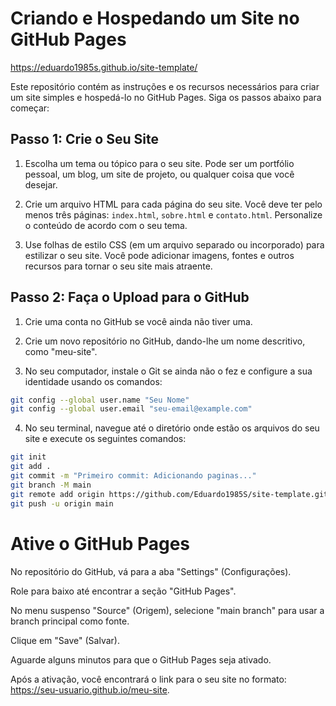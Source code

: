 # Criando e Hospedando um Site no GitHub Pages

https://eduardo1985s.github.io/site-template/

Este repositório contém as instruções e os recursos necessários para criar um site simples e hospedá-lo no GitHub Pages. Siga os passos abaixo para começar:

## Passo 1: Crie o Seu Site

1. Escolha um tema ou tópico para o seu site. Pode ser um portfólio pessoal, um blog, um site de projeto, ou qualquer coisa que você desejar.

2. Crie um arquivo HTML para cada página do seu site. Você deve ter pelo menos três páginas: `index.html`, `sobre.html` e `contato.html`. Personalize o conteúdo de acordo com o seu tema.

3. Use folhas de estilo CSS (em um arquivo separado ou incorporado) para estilizar o seu site. Você pode adicionar imagens, fontes e outros recursos para tornar o seu site mais atraente.

## Passo 2: Faça o Upload para o GitHub

1. Crie uma conta no GitHub se você ainda não tiver uma.

2. Crie um novo repositório no GitHub, dando-lhe um nome descritivo, como "meu-site".

3. No seu computador, instale o Git se ainda não o fez e configure a sua identidade usando os comandos:
```bash
git config --global user.name "Seu Nome"
git config --global user.email "seu-email@example.com"
```

4. No seu terminal, navegue até o diretório onde estão os arquivos do seu site e execute os seguintes comandos:

```bash
git init
git add .
git commit -m "Primeiro commit: Adicionando paginas..."
git branch -M main
git remote add origin https://github.com/Eduardo1985S/site-template.git
git push -u origin main
```

# Ative o GitHub Pages
No repositório do GitHub, vá para a aba "Settings" (Configurações).

Role para baixo até encontrar a seção "GitHub Pages".

No menu suspenso "Source" (Origem), selecione "main branch" para usar a branch principal como fonte.

Clique em "Save" (Salvar).

Aguarde alguns minutos para que o GitHub Pages seja ativado.

Após a ativação, você encontrará o link para o seu site no formato: https://seu-usuario.github.io/meu-site.
